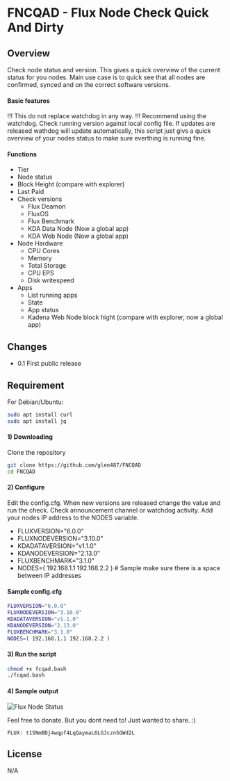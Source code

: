 # FNCQAD - Flux Node Check Quick And Dirty

## Overview
Check node status and version. This gives a quick overview of the current status for you nodes. Main use case is to quick see that all nodes are confirmed, synced and on the correct software versions. 

#### Basic features
!!! This do not replace watchdog in any way. !!!
Recommend using the watchdog.
Check running version against local config file. 
If updates are released wathdog will update automatically, this script just givs a quick overview of your nodes status to make sure everthing is running fine.


#### Functions
* Tier
* Node status
* Block Height (compare with explorer)
* Last Paid
* Check versions
  * Flux Deamon
  * FluxOS 
  * Flux Benchmark
  * KDA Data Node (Now a global app)
  * KDA Web Node (Now a global app)
* Node Hardware
  * CPU Cores
  * Memory
  * Total Storage
  * CPU EPS
  * Disk writespeed
* Apps
  * List running apps 
  * State
  * App status
  * Kadena Web Node block hight (compare with explorer, now a global app)


## Changes

* 0.1 First public release

## Requirement 

For Debian/Ubuntu:

```bash
sudo apt install curl
sudo apt install jq
```

#### 1) Downloading

Clone the repository

```bash
git clone https://github.com/glen487/FNCQAD
cd FNCQAD
```

#### 2) Configure
Edit the config.cfg.
When new versions are released change the value and run the check. 
Check announcement channel or watchdog activity.
Add your nodes IP address to the NODES variable. 

* FLUXVERSION="6.0.0"
* FLUXNODEVERSION="3.10.0"
* KDADATAVERSION="v1.1.0"
* KDANODEVERSION="2.13.0"
* FLUXBENCHMARK="3.1.0"
* NODES=( 192.168.1.1 192.168.2.2 ) # Sample make sure there is a space between IP addresses


#### Sample config.cfg

```bash
FLUXVERSION="6.0.0"
FLUXNODEVERSION="3.10.0"
KDADATAVERSION="v1.1.0"
KDANODEVERSION="2.13.0"
FLUXBENCHMARK="3.1.0"
NODES=( 192.168.1.1 192.168.2.2 )
```

#### 3) Run the script

```bash
chmod +x fcqad.bash
./fcqad.bash
```

#### 4) Sample output

![Flux Node Status](https://github.com/glen487/FNCQAD/blob/main/nodes.PNG)

Feel free to donate. But you dont need to! Just wanted to share. :)
```
FLUX: t1SNmBDj4wqpf4LqQaymaL6LGJcznSGWd2L  
```

License
-------
N/A
